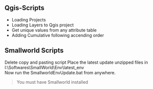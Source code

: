 ## Qgis-Scripts
- Loading Projects
- Loading Layers to Qgis project
- Get unique values from any attribute table
- Adding Cumulative following accending order

## Smallworld Scripts
Delete copy and pasting script
Place the latest update unzipped files in I:\Softwares\SmallWorld\Env\latest_env\
Now run the SmallworldEnvUpdate.bat from anywhere.
> You must have Smallworld installed
